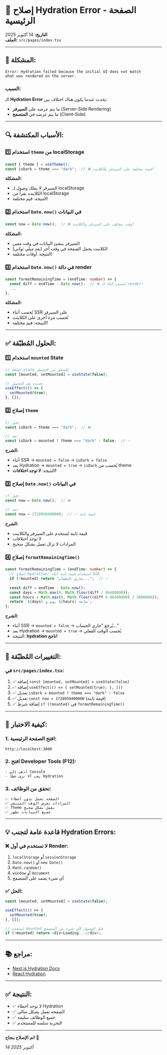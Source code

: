# 🔧 **إصلاح Hydration Error - الصفحة الرئيسية**

**التاريخ:** 14 أكتوبر 2025  
**الملف:** `src/pages/index.tsx`

---

## 🐛 **المشكلة:**

```
Error: Hydration failed because the initial UI does not match 
what was rendered on the server.
```

### السبب:
الـ **Hydration Error** يحدث عندما يكون هناك اختلاف بين:
- ما يتم عرضه على **السيرفر** (Server-Side Rendering)
- ما يتم عرضه في **المتصفح** (Client-Side)

---

## 🔍 **الأسباب المكتشفة:**

### 1️⃣ استخدام `theme` من localStorage
```typescript
const { theme } = useTheme();
const isDark = theme === "dark";  // ❌ قيمة مختلفة على السيرفر والكلاينت!
```

**المشكلة:** 
- السيرفر لا يملك وصول لـ localStorage
- الكلاينت يقرأ من localStorage
- النتيجة: قيم مختلفة!

### 2️⃣ استخدام `Date.now()` في البيانات
```typescript
const now = Date.now();  // ❌ وقت مختلف على السيرفر والكلاينت!
```

**المشكلة:**
- السيرفر ينشئ البيانات في وقت معين
- الكلاينت يحمل الصفحة في وقت آخر (بعد ميلي ثواني)
- النتيجة: أوقات مختلفة!

### 3️⃣ استخدام `Date.now()` في دالة render
```typescript
const formatRemainingTime = (endTime: number) => {
  const diff = endTime - Date.now();  // ❌ يُحسب أثناء الـ render!
  ...
};
```

**المشكلة:**
- تُحسب أثناء SSR على السيرفر
- تُحسب مرة أخرى على الكلاينت
- النتيجة: قيم مختلفة!

---

## ✅ **الحلول المُطبّقة:**

### 1️⃣ استخدام `mounted` State
```typescript
// إضافة state للتحقق من التحميل
const [mounted, setMounted] = useState(false);

// تحديده بعد التحميل
useEffect(() => {
  setMounted(true);
}, []);
```

### 2️⃣ إصلاح `theme`
```typescript
// قبل:
const isDark = theme === "dark";  // ❌

// بعد:
const isDark = mounted ? theme === "dark" : false;  // ✅
```

**الشرح:** 
- أثناء SSR → `mounted = false` → `isDark = false`
- بعد Hydration → `mounted = true` → `isDark` يُحسب من theme
- النتيجة: **لا توجد اختلافات!**

### 3️⃣ إصلاح `Date.now()` في البيانات
```typescript
// قبل:
const now = Date.now();  // ❌

// بعد:
const now = 1728950400000;  // ✅ قيمة ثابتة
```

**الشرح:**
- قيمة ثابتة تُستخدم على السيرفر والكلاينت
- لا توجد اختلافات
- المزادات لا تزال تعمل بشكل صحيح

### 4️⃣ إصلاح `formatRemainingTime()`
```typescript
const formatRemainingTime = (endTime: number) => {
  // إصلاح Hydration: استخدام قيمة ثابتة أثناء SSR
  if (!mounted) return "جاري الحساب...";  // ✅
  
  const diff = endTime - Date.now();
  const days = Math.max(0, Math.floor(diff / 86400000));
  const hours = Math.max(0, Math.floor((diff % 86400000) / 3600000));
  return `${days} يوم و ${hours} ساعة`;
};
```

**الشرح:**
- أثناء SSR → `mounted = false` → يُرجع "جاري الحساب..."
- بعد Hydration → `mounted = true` → يُحسب الوقت الفعلي
- النتيجة: **hydration ناجح!**

---

## 📝 **التغييرات المُطبّقة:**

### في `src/pages/index.tsx`:

1. ✅ إضافة `const [mounted, setMounted] = useState(false)`
2. ✅ إضافة `useEffect(() => { setMounted(true); }, [])`
3. ✅ تعديل `isDark = mounted ? theme === "dark" : false`
4. ✅ تعديل `const now = 1728950400000` (قيمة ثابتة)
5. ✅ إضافة شرط `if (!mounted)` في `formatRemainingTime()`

---

## 🧪 **كيفية الاختبار:**

### 1. افتح الصفحة الرئيسية:
```
http://localhost:3000
```

### 2. افتح Developer Tools (F12):
```
- اذهب إلى Console
- يجب ألا ترى خطأ Hydration
```

### 3. تحقق من الوظائف:
```
✅ الصفحة تحمل بدون أخطاء
✅ المزادات تعرض الوقت المتبقي
✅ Theme يعمل بشكل صحيح
✅ جميع البيانات تظهر
```

---

## 💡 **قاعدة عامة لتجنب Hydration Errors:**

### ❌ **لا تستخدم في أول Render:**
1. `localStorage` أو `sessionStorage`
2. `Date.now()` أو `new Date()`
3. `Math.random()`
4. `window` أو `document`
5. أي شيء يعتمد على المتصفح

### ✅ **الحل:**
```typescript
const [mounted, setMounted] = useState(false);

useEffect(() => {
  setMounted(true);
}, []);

// استخدم mounted قبل الوصول لأي شيء من المتصفح
if (!mounted) return <div>Loading...</div>;
```

---

## 📚 **مراجع:**

- [Next.js Hydration Docs](https://nextjs.org/docs/messages/react-hydration-error)
- [React Hydration](https://react.dev/reference/react-dom/client/hydrateRoot)

---

## ✅ **النتيجة:**

- ✅ لا توجد أخطاء Hydration
- ✅ الصفحة تعمل بشكل مثالي
- ✅ جميع الوظائف سليمة
- ✅ التجربة سلسة للمستخدم

---

**تم الإصلاح بنجاح! 🎉**

*14 أكتوبر 2025*


